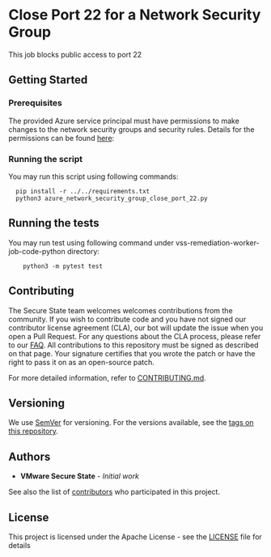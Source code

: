 # Close Port 22 for a Network Security Group

This job blocks public access to port 22

## Getting Started

### Prerequisites

The provided Azure service principal must have permissions to make changes to the network security groups and security
rules.
Details for the permissions can be found [here](https://docs.microsoft.com/en-us/azure/virtual-network/manage-network-security-group#permissions):


### Running the script

You may run this script using following commands:
```shell script
  pip install -r ../../requirements.txt
  python3 azure_network_security_group_close_port_22.py
```

## Running the tests
You may run test using following command under vss-remediation-worker-job-code-python directory:
```shell script
    python3 -m pytest test
```

## Contributing
The Secure State team welcomes welcomes contributions from the community. If you wish to contribute code and you have not signed our contributor license agreement (CLA), our bot will update the issue when you open a Pull Request. For any questions about the CLA process, please refer to our [FAQ](https://cla.vmware.com/faq).
All contributions to this repository must be signed as described on that page. Your signature certifies that you wrote the patch or have the right to pass it on as an open-source patch.

For more detailed information, refer to [CONTRIBUTING.md](../../../CONTRIBUTING.md).

## Versioning

We use [SemVer](http://semver.org/) for versioning. For the versions available, see the [tags on this repository](https://github.com/your/project/tags).

## Authors

* **VMware Secure State** - *Initial work*

See also the list of [contributors](https://github.com/your/project/contributors) who participated in this project.

## License

This project is licensed under the Apache License - see the [LICENSE](https://github.com/vmware-samples/secure-state-remediation-jobs/blob/master/LICENSE.txt) file for details
